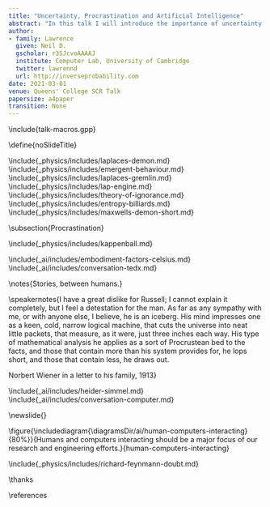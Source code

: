 ```yaml
---
title: "Uncertainty, Procrastination and Artificial Intelligence"
abstract: "In this talk I will introduce the importance of uncertainty in decision making and describe how it provides a mathematical justification for procrastination through the game of Kappenball."
author:
- family: Lawrence
  given: Neil D.
  gscholar: r3SJcvoAAAAJ
  institute: Computer Lab, University of Cambridge
  twitter: lawrennd
  url: http://inverseprobability.com
date: 2021-03-01
venue: Queens' College SCR Talk
papersize: a4paper
transition: None
---
```


\include{talk-macros.gpp}

\define{noSlideTitle}

\include{_physics/includes/laplaces-demon.md}
\include{_physics/includes/emergent-behaviour.md}
\include{_physics/includes/laplaces-gremlin.md}
\include{_physics/includes/lap-engine.md}
\include{_physics/includes/theory-of-ignorance.md}
\include{_physics/includes/entropy-billiards.md}
\include{_physics/includes/maxwells-demon-short.md}

\subsection{Procrastination}

\include{_physics/includes/kappenball.md}

\include{_ai/includes/embodiment-factors-celsius.md}
\include{_ai/includes/conversation-tedx.md}

\notes{Stories, between humans.}

\speakernotes{I have a great dislike for Russell; I cannot explain it completely, but I feel a detestation for the man. As far as any sympathy with me, or with anyone else, I believe, he is an iceberg. His mind impresses one as a keen, cold, narrow logical machine, that cuts the universe into neat little packets, that measure, as it were, just three inches each way. His type of mathematical analysis he applies as a sort of Procrustean bed to the facts, and those that contain more than his system provides for, he lops short, and those that contain less, he draws out.

Norbert Wiener in a letter to his family, 1913}

\include{_ai/includes/heider-simmel.md}
\include{_ai/includes/conversation-computer.md}

\newslide{}

\figure{\includediagram{\diagramsDir/ai/human-computers-interacting}{80%}}{Humans and computers interacting should be a major focus of our research and engineering efforts.}{human-computers-interacting}


\include{_physics/includes/richard-feynmann-doubt.md}

\thanks

\references


